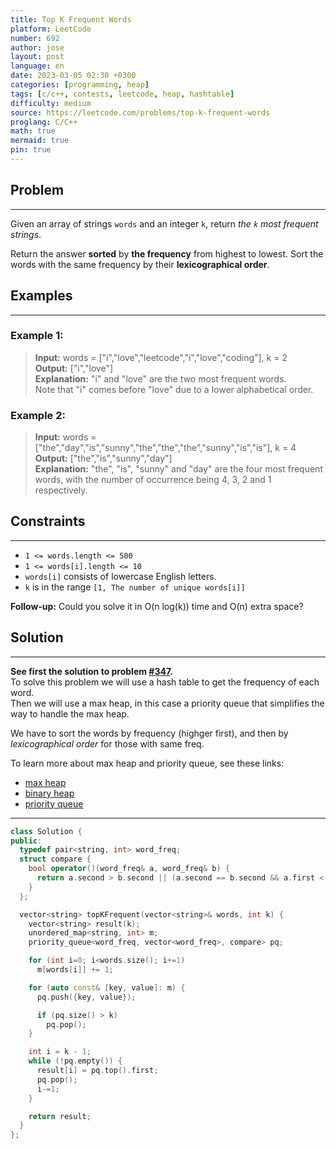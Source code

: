 ```yaml
---
title: Top K Frequent Words
platform: LeetCode
number: 692
author: jose
layout: post
language: en
date: 2023-03-05 02:30 +0300
categories: [programming, heap]
tags: [c/c++, contests, leetcode, heap, hashtable]
difficulty: medium
source: https://leetcode.com/problems/top-k-frequent-words
proglang: C/C++
math: true
mermaid: true
pin: true
---
```

## Problem
---
Given an array of strings `words` and an integer `k`, return *the `k` most frequent strings*.  

Return the answer **sorted** by **the frequency** from highest to lowest. Sort the words with the same frequency by their **lexicographical order**.  

## Examples
---
### **Example 1:**  
>**Input:** words = ["i","love","leetcode","i","love","coding"], k = 2  
>**Output:** ["i","love"]  
>**Explanation:** "i" and "love" are the two most frequent words.  
>Note that "i" comes before "love" due to a lower alphabetical order.  

### **Example 2:**  
>**Input:** words = ["the","day","is","sunny","the","the","the","sunny","is","is"], k = 4  
>**Output:** ["the","is","sunny","day"]  
>**Explanation:** "the", "is", "sunny" and "day" are the four most frequent words, with the number of occurrence being 4, 3, 2 and 1 respectively.  

## Constraints
---
- `1 <= words.length <= 500`
- `1 <= words[i].length <= 10`
- `words[i]` consists of lowercase English letters.
- `k` is in the range `[1, The number of unique words[i]]`

**Follow-up:** Could you solve it in O(n log(k)) time and O(n) extra space?

## Solution
---
<b>See first the solution to problem [#347]({{site.url}}/posts/2023/03/05/leetcode-347-top-k-frequent-elements).</b>  
To solve this problem we will use a hash table to get the frequency of each word.  
Then we will use a max heap, in this case a priority queue that simplifies the way to handle the max heap.  

We have to sort the words by frequency (highger first), and then by *lexicographical order* for those with same freq.  

To learn more about max heap and priority queue, see these links:
* <a href="https://en.cppreference.com/w/cpp/algorithm/make_heap" target="_blank">max heap</a>  
* <a href="https://en.wikipedia.org/wiki/Binary_heap" target="_blank">binary heap</a>  
* <a href="https://en.cppreference.com/w/cpp/container/priority_queue">priority queue</a>  

---
```c++
class Solution {
public:
  typedef pair<string, int> word_freq;
  struct compare {
    bool operator()(word_freq& a, word_freq& b) {
      return a.second > b.second || (a.second == b.second && a.first < b.first);
    }
  };

  vector<string> topKFrequent(vector<string>& words, int k) {
    vector<string> result(k);
    unordered_map<string, int> m;
    priority_queue<word_freq, vector<word_freq>, compare> pq;

    for (int i=0; i<words.size(); i+=1)
      m[words[i]] += 1;

    for (auto const& [key, value]: m) {
      pq.push({key, value});

      if (pq.size() > k)
        pq.pop();
    }

    int i = k - 1;
    while (!pq.empty()) {
      result[i] = pq.top().first;
      pq.pop();
      i-=1;
    }

    return result;
  }
};
```
